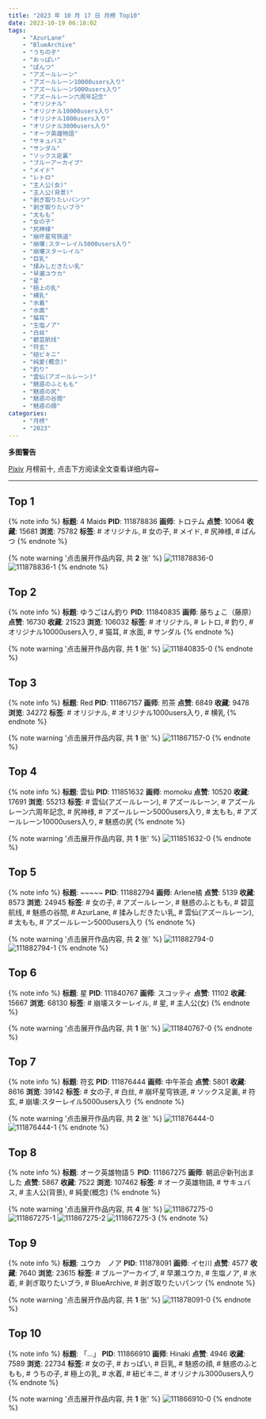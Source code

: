 ```yaml
---
title: "2023 年 10 月 17 日 月榜 Top10"
date: 2023-10-19 06:18:02
tags:
    - "AzurLane"
    - "BlueArchive"
    - "うちの子"
    - "おっぱい"
    - "ぱんつ"
    - "アズールレーン"
    - "アズールレーン10000users入り"
    - "アズールレーン5000users入り"
    - "アズールレーン六周年記念"
    - "オリジナル"
    - "オリジナル10000users入り"
    - "オリジナル1000users入り"
    - "オリジナル3000users入り"
    - "オーク英雄物語"
    - "サキュバス"
    - "サンダル"
    - "ソックス足裏"
    - "ブルーアーカイブ"
    - "メイド"
    - "レトロ"
    - "主人公(女)"
    - "主人公(背景)"
    - "剥ぎ取りたいパンツ"
    - "剥ぎ取りたいブラ"
    - "太もも"
    - "女の子"
    - "尻神様"
    - "崩坏星穹铁道"
    - "崩壊:スターレイル5000users入り"
    - "崩壊スターレイル"
    - "巨乳"
    - "揉みしだきたい乳"
    - "早瀬ユウカ"
    - "星"
    - "極上の乳"
    - "横乳"
    - "水着"
    - "水面"
    - "猫耳"
    - "生塩ノア"
    - "白丝"
    - "碧蓝航线"
    - "符玄"
    - "紐ビキニ"
    - "純愛(概念)"
    - "釣り"
    - "雲仙(アズールレーン)"
    - "魅惑のふともも"
    - "魅惑の尻"
    - "魅惑の谷間"
    - "魅惑の顔"
categories:
    - "月榜"
    - "2023"
---
```


<i class="fa fa-triangle-exclamation"></i>**多图警告**<i class="fa fa-triangle-exclamation"></i>

[Pixiv](https://www.pixiv.net/) 月榜前十, 点击下方阅读全文查看详细内容~

<!-- more -->

---

## Top 1

{% note info %}
**标题**: 4 Maids
**PID**: 111878836 **画师**: トロテム
**点赞**: 10064 **收藏**: 15681 **浏览**: 75782
**标签**: # オリジナル, # 女の子, # メイド, # 尻神様, # ぱんつ
{% endnote %}

{% note warning '点击展开作品内容, 共 **2** 张' %}
![111878836-0](https://i.pixiv.re/img-original/img/2023/09/20/13/36/48/111878836_p0.jpg)
![111878836-1](https://i.pixiv.re/img-original/img/2023/09/20/13/36/48/111878836_p1.jpg)
{% endnote %}

## Top 2

{% note info %}
**标题**: ゆうごはん釣り
**PID**: 111840835 **画师**: 藤ちょこ（藤原）
**点赞**: 16730 **收藏**: 21523 **浏览**: 106032
**标签**: # オリジナル, # レトロ, # 釣り, # オリジナル10000users入り, # 猫耳, # 水面, # サンダル
{% endnote %}

{% note warning '点击展开作品内容, 共 **1** 张' %}
![111840835-0](https://i.pixiv.re/img-original/img/2023/09/19/00/01/10/111840835_p0.png)
{% endnote %}

## Top 3

{% note info %}
**标题**: Red
**PID**: 111867157 **画师**: 煎茶
**点赞**: 6849 **收藏**: 9478 **浏览**: 34272
**标签**: # オリジナル, # オリジナル1000users入り, # 横乳
{% endnote %}

{% note warning '点击展开作品内容, 共 **1** 张' %}
![111867157-0](https://i.pixiv.re/img-original/img/2023/09/20/00/01/53/111867157_p0.jpg)
{% endnote %}

## Top 4

{% note info %}
**标题**: 雲仙
**PID**: 111851632 **画师**: momoku
**点赞**: 10520 **收藏**: 17691 **浏览**: 55213
**标签**: # 雲仙(アズールレーン), # アズールレーン, # アズールレーン六周年記念, # 尻神様, # アズールレーン5000users入り, # 太もも, # アズールレーン10000users入り, # 魅惑の尻
{% endnote %}

{% note warning '点击展开作品内容, 共 **1** 张' %}
![111851632-0](https://i.pixiv.re/img-original/img/2023/09/19/12/15/21/111851632_p0.jpg)
{% endnote %}

## Top 5

{% note info %}
**标题**: ~~~~~
**PID**: 111882794 **画师**: Arlene橘
**点赞**: 5139 **收藏**: 8573 **浏览**: 24945
**标签**: # 女の子, # アズールレーン, # 魅惑のふともも, # 碧蓝航线, # 魅惑の谷間, # AzurLane, # 揉みしだきたい乳, # 雲仙(アズールレーン), # 太もも, # アズールレーン5000users入り
{% endnote %}

{% note warning '点击展开作品内容, 共 **2** 张' %}
![111882794-0](https://i.pixiv.re/img-original/img/2023/09/20/17/59/52/111882794_p0.jpg)
![111882794-1](https://i.pixiv.re/img-original/img/2023/09/20/17/59/52/111882794_p1.jpg)
{% endnote %}

## Top 6

{% note info %}
**标题**: 星
**PID**: 111840767 **画师**: スコッティ
**点赞**: 11102 **收藏**: 15667 **浏览**: 68130
**标签**: # 崩壊スターレイル, # 星, # 主人公(女)
{% endnote %}

{% note warning '点击展开作品内容, 共 **1** 张' %}
![111840767-0](https://i.pixiv.re/img-original/img/2023/09/19/00/00/39/111840767_p0.jpg)
{% endnote %}

## Top 7

{% note info %}
**标题**: 符玄
**PID**: 111876444 **画师**: 中午茶会
**点赞**: 5801 **收藏**: 8616 **浏览**: 39142
**标签**: # 女の子, # 白丝, # 崩坏星穹铁道, # ソックス足裏, # 符玄, # 崩壊:スターレイル5000users入り
{% endnote %}

{% note warning '点击展开作品内容, 共 **2** 张' %}
![111876444-0](https://i.pixiv.re/img-original/img/2023/09/20/10/58/12/111876444_p0.jpg)
![111876444-1](https://i.pixiv.re/img-original/img/2023/09/20/10/58/12/111876444_p1.jpg)
{% endnote %}

## Top 8

{% note info %}
**标题**: オーク英雄物語５
**PID**: 111867275 **画师**: 朝凪＠新刊出ました
**点赞**: 5867 **收藏**: 7522 **浏览**: 107462
**标签**: # オーク英雄物語, # サキュバス, # 主人公(背景), # 純愛(概念)
{% endnote %}

{% note warning '点击展开作品内容, 共 **4** 张' %}
![111867275-0](https://i.pixiv.re/img-original/img/2023/09/20/00/03/33/111867275_p0.jpg)
![111867275-1](https://i.pixiv.re/img-original/img/2023/09/20/00/03/33/111867275_p1.jpg)
![111867275-2](https://i.pixiv.re/img-original/img/2023/09/20/00/03/33/111867275_p2.jpg)
![111867275-3](https://i.pixiv.re/img-original/img/2023/09/20/00/03/33/111867275_p3.jpg)
{% endnote %}

## Top 9

{% note info %}
**标题**: ユウカ　ノア
**PID**: 111878091 **画师**: イセ川
**点赞**: 4577 **收藏**: 7640 **浏览**: 23615
**标签**: # ブルーアーカイブ, # 早瀬ユウカ, # 生塩ノア, # 水着, # 剥ぎ取りたいブラ, # BlueArchive, # 剥ぎ取りたいパンツ
{% endnote %}

{% note warning '点击展开作品内容, 共 **1** 张' %}
![111878091-0](https://i.pixiv.re/img-original/img/2023/09/20/12/45/08/111878091_p0.jpg)
{% endnote %}

## Top 10

{% note info %}
**标题**: 「…」
**PID**: 111866910 **画师**: Hinaki
**点赞**: 4946 **收藏**: 7589 **浏览**: 22734
**标签**: # 女の子, # おっぱい, # 巨乳, # 魅惑の顔, # 魅惑のふともも, # うちの子, # 極上の乳, # 水着, # 紐ビキニ, # オリジナル3000users入り
{% endnote %}

{% note warning '点击展开作品内容, 共 **1** 张' %}
![111866910-0](https://i.pixiv.re/img-original/img/2023/09/20/00/00/09/111866910_p0.jpg)
{% endnote %}
